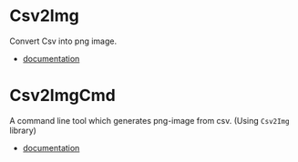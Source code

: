 # Csv2Img

Convert Csv into png image.

- [documentation](https://fummicc1.github.io/csv2img/Csv2Img/index.html)


# Csv2ImgCmd

A command line tool which generates png-image from csv. (Using `Csv2Img` library)

- [documentation](https://fummicc1.github.io/csv2img/Csv2ImgCmd/index.html)
